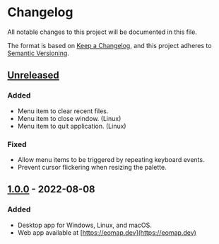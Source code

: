 # Changelog

All notable changes to this project will be documented in this file.

The format is based on [Keep a Changelog](https://keepachangelog.com/en/1.0.0/),
and this project adheres to [Semantic Versioning](https://semver.org/spec/v2.0.0.html).

## [Unreleased]

### Added

- Menu item to clear recent files.
- Menu item to close window. (Linux)
- Menu item to quit application. (Linux)

### Fixed

- Allow menu items to be triggered by repeating keyboard events.
- Prevent cursor flickering when resizing the palette.

## [1.0.0] - 2022-08-08

### Added

- Desktop app for Windows, Linux, and macOS.
- Web app available at [https://eomap.dev](https://eomap.dev)

[unreleased]: https://github.com/cirras/eomap-js/compare/v1.0.0...HEAD
[1.0.0]: https://github.com/cirras/eomap-js/releases/tag/v1.0.0
